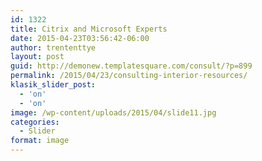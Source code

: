 ```yaml
---
id: 1322
title: Citrix and Microsoft Experts
date: 2015-04-23T03:56:42-06:00
author: trententtye
layout: post
guid: http://demonew.templatesquare.com/consult/?p=899
permalink: /2015/04/23/consulting-interior-resources/
klasik_slider_post:
  - 'on'
  - 'on'
image: /wp-content/uploads/2015/04/slide11.jpg
categories:
  - Slider
format: image
---
```

<!-- AddThis Advanced Settings generic via filter on the_content -->

<!-- AddThis Share Buttons generic via filter on the_content -->